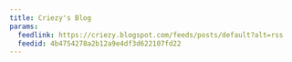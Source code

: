 ```yaml
---
title: Criezy's Blog
params:
  feedlink: https://criezy.blogspot.com/feeds/posts/default?alt=rss
  feedid: 4b4754278a2b12a9e4df3d622107fd22
---
```

